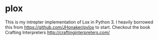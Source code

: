 # plox
This is my intrepter implementation of Lox in Python 3. I heavily borrowed this from https://github.com/JHonaker/pylox to start. Checkout the book Crafting Interpreters http://craftinginterpreters.com/
